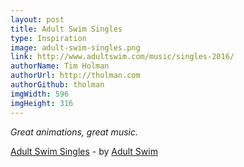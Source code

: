 ```yaml
---
layout: post
title: Adult Swim Singles
type: Inspiration
image: adult-swim-singles.png
link: http://www.adultswim.com/music/singles-2016/
authorName: Tim Holman
authorUrl: http://tholman.com
authorGithub: tholman
imgWidth: 596
imgHeight: 316
---
```


_Great animations, great music._

[Adult Swim Singles](http://www.adultswim.com/music/singles-2016/) - by [Adult Swim](http://www.adultswim.com/)
